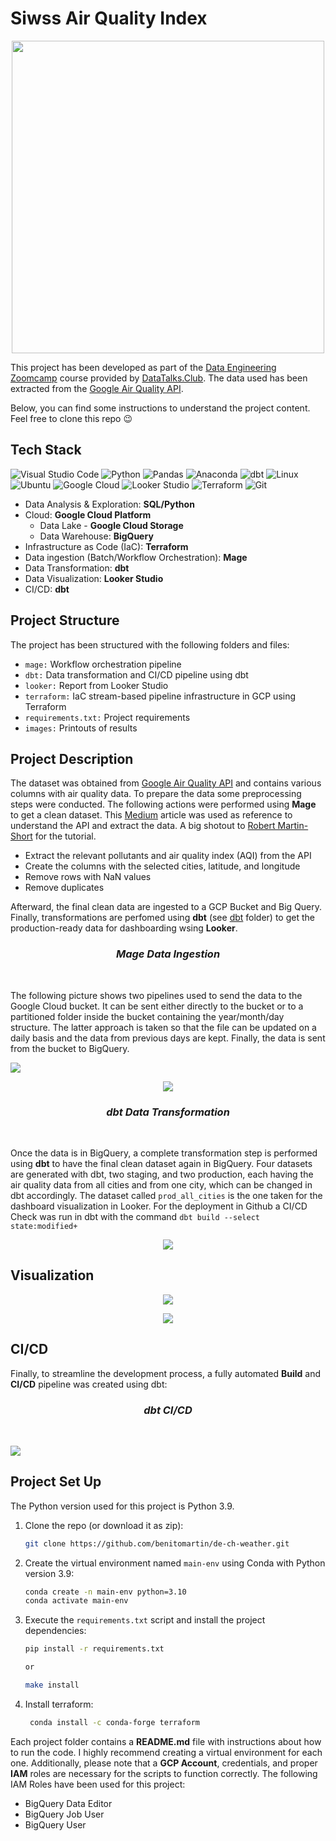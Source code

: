 # Siwss Air Quality Index

<p align="center">
<img align="center" src="/images/airquality.png" height="500">
</p>

This project has been developed as part of the [Data Engineering Zoomcamp](https://github.com/DataTalksClub/data-engineering-zoomcamp) course provided by [DataTalks.Club](https://datatalks.club/). The data used has been extracted from the [Google Air Quality API](https://developers.google.com/maps/documentation/air-quality).

Below, you can find some instructions to understand the project content. Feel free to clone this repo :wink:

## Tech Stack

![Visual Studio Code](https://img.shields.io/badge/Visual%20Studio%20Code-0078d7.svg?style=for-the-badge&logo=visual-studio-code&logoColor=white)
![Python](https://img.shields.io/badge/python-3670A0?style=for-the-badge&logo=python&logoColor=ffdd54)
![Pandas](https://img.shields.io/badge/pandas-%23150458.svg?style=for-the-badge&logo=pandas&logoColor=white)
![Anaconda](https://img.shields.io/badge/Anaconda-%2344A833.svg?style=for-the-badge&logo=anaconda&logoColor=white)
![dbt](https://img.shields.io/badge/dbt-FF694B.svg?style=for-the-badge&logo=dbt&logoColor=white)
![Linux](https://img.shields.io/badge/Linux-FCC624?style=for-the-badge&logo=linux&logoColor=white)
![Ubuntu](https://img.shields.io/badge/Ubuntu-E95420?style=for-the-badge&logo=ubuntu&logoColor=white)
![Google Cloud](https://img.shields.io/badge/GoogleCloud-%234285F4.svg?style=for-the-badge&logo=google-cloud&logoColor=white)
![Looker Studio](https://img.shields.io/badge/Looker-4285F4.svg?style=for-the-badge&logo=Looker&logoColor=white)
![Terraform](https://img.shields.io/badge/terraform-%235835CC.svg?style=for-the-badge&logo=terraform&logoColor=white)
![Git](https://img.shields.io/badge/git-%23F05033.svg?style=for-the-badge&logo=git&logoColor=white)


* Data Analysis & Exploration: **SQL/Python**
* Cloud: **Google Cloud Platform**
  * Data Lake - **Google Cloud Storage**
  * Data Warehouse: **BigQuery**
* Infrastructure as Code (IaC): **Terraform**
* Data ingestion (Batch/Workflow Orchestration): **Mage**
* Data Transformation: **dbt**
* Data Visualization: **Looker Studio**
* CI/CD: **dbt**

## Project Structure

The project has been structured with the following folders and files:

* `mage:` Workflow orchestration pipeline
* `dbt:` Data transformation and CI/CD pipeline using dbt
* `looker:` Report from Looker Studio
* `terraform:` IaC stream-based pipeline infrastructure in GCP using Terraform
* `requirements.txt:` Project requirements
* `images:` Printouts of results


## Project Description

The dataset was obtained from [Google Air Quality API](https://developers.google.com/maps/documentation/air-quality) and contains various columns with air quality data. To prepare the data some preprocessing steps were conducted. The following actions were performed using **Mage** to get a clean dataset. This [Medium](https://medium.com/towards-data-science/a-python-tool-for-fetching-air-pollution-data-from-google-maps-air-quality-apis-7cf58a7c63cb) article was used as reference to understand the API and extract the data. A big shotout to [Robert Martin-Short](https://github.com/rmartinshort) for the tutorial.

* Extract the relevant pollutants and air quality index (AQI) from the API
* Create the columns with the selected cities, latitude, and longitude
* Remove rows with NaN values
* Remove duplicates

Afterward, the final clean data are ingested to a GCP Bucket and Big Query. Finally, transformations are perfomed using **dbt** (see [dbt](./dbt) folder) to get the production-ready data for dashboarding wsing **Looker**.



<h3 align="center"><i>Mage Data Ingestion</i></h3>
&nbsp;

The following picture shows two pipelines used to send the data to the Google Cloud bucket. It can be sent either directly to the bucket or to a partitioned folder inside the bucket containing the year/month/day structure. The latter approach is taken so that the file can be updated on a daily basis and the data from previous days are kept. Finally, the data is sent from the bucket to BigQuery.

<p>
    <img src="/images/weather_to_gcs_parquet.png"/>
</p>

<p align="center">
    <img src="/images/gcs_to_bq.png"/>
</p>

<h3 align="center"><i>dbt Data Transformation</i></h3>
&nbsp;

Once the data is in BigQuery, a complete transformation step is performed using **dbt** to have the final clean dataset again in BigQuery. Four datasets are generated with dbt, two staging, and two production, each having the air quality data from all cities and from one city, which can be changed in dbt accordingly. The dataset called `prod_all_cities` is the one taken for the dashboard visualization in Looker. For the deployment in Github a CI/CD Check was run in dbt with the command `dbt build --select state:modified+`

<p align="center">
    <img src="/images/dbt.png"/>
</p>

## Visualization


<p align="center">
    <img src="/images/air7days.png"/>
</p>

<p align="center">
    <img src="/images/aqi7days.png"/>
</p>

## CI/CD

Finally, to streamline the development process, a fully automated **Build** and **CI/CD** pipeline was created using dbt:

<h3 align="center"><i>dbt CI/CD</i></h3>
&nbsp;

<p>
    <img src="/images/dbt.png"/>
</p>


## Project Set Up

The Python version used for this project is Python 3.9.

1. Clone the repo (or download it as zip):

   ```bash
   git clone https://github.com/benitomartin/de-ch-weather.git
   ```

2. Create the virtual environment named `main-env` using Conda with Python version 3.9:

   ```bash
   conda create -n main-env python=3.10
   conda activate main-env
   ```

3. Execute the `requirements.txt` script and install the project dependencies:

    ```bash
    pip install -r requirements.txt

    or

    make install
    ```

4. Install terraform:

   ```bash
    conda install -c conda-forge terraform
    ```

Each project folder contains a **README.md** file with instructions about how to run the code. I highly recommend creating a virtual environment for each one. Additionally, please note that a **GCP Account**, credentials, and proper **IAM** roles are necessary for the scripts to function correctly. The following IAM Roles have been used for this project:

* BigQuery Data Editor
* BigQuery Job User
* BigQuery User

